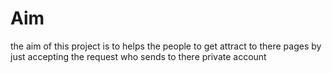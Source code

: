 # Aim

the aim of this project is to helps the people to get attract to there 
pages by just accepting the request who sends to there private 
account 
